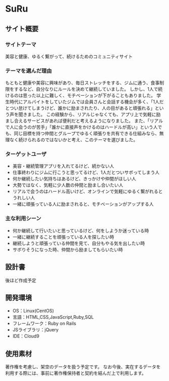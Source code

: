 # SuRu
## サイト概要
### サイトテーマ
美容と健康、ゆるく繋がって、続けるためのコミュニティサイト
​
### テーマを選んだ理由
もともと健康や美容に興味があり、毎日ストレッチをする、ジムに通う、食事制限をするなど、自分なりにルールを決めて継続していました。
しかし、1人で続けるのは思った以上に難しく、モチベーションが下がることもありました。
学生時代にアルバイトをしていたジムでは会員さんと会話する機会が多く、「1人だとつい怠けてしまうけど、誰かに励まされたり、人の目があると頑張れる」という声を聞きました。
この経験から、リアルじゃなくても、アプリ上で気軽に励まし合えるサービスがあれば便利だと考えるようになりました。
また、「リアルで人に会うのが苦手」「誰かに直接声をかけるのはハードルが高い」という人でも、同じ目標を持つ仲間とグループでゆるく頑張りを共有できる仕組みなら、無理なく続けられるのではないかと考え、このテーマを選びました。

### ターゲットユーザ
* 美容・継続管理アプリを入れてるけど、続かない人
* 仕事終わりにジムに行こうと思ってるけど、1人だとついサボってしまう人
* 何か継続したい気持ちはあるけど、きっかけや仲間がほしい人
* 大勢ではなく、気軽に少人数の仲間と励まし合いたい人
* リアルで会うのはハードル高いけど、オンラインで気軽にゆるく繋がれるとうれしい人
* 一緒に頑張っている人に励まされると、モチベーションがアップする人
​
### 主な利用シーン
* 何か継続して行いたいと思っているけど、何をしようか迷っている時
* 一緒に継続することを頑張っている人を探したい時
* 継続しようと頑張っている仲間を見て、自分もやる気を出したい時
* サボりそうになった時、仲間から励ましてもらいたい時

## 設計書
後ほど作成予定

## 開発環境
- OS：Linux(CentOS)
- 言語：HTML,CSS,JavaScript,Ruby,SQL
- フレームワーク：Ruby on Rails
- JSライブラリ：jQuery
- IDE：Cloud9
​
## 使用素材
著作権を考慮し、架空のデータを扱う予定です。
なお今後、実在するデータを利用する際には、事前に著作権保持者と契約を結んだ上で利用します。